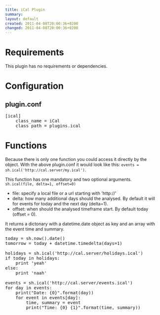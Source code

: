```yaml
---
title: iCal Plugin
summary:
layout: default
created: 2011-04-08T20:00:36+0200
changed: 2011-04-08T20:00:36+0200
---
```


# Requirements
This plugin has no requirements or dependencies.

# Configuration

## plugin.conf
<pre>[ical]
    class_name = iCal
    class_path = plugins.ical
</pre>

# Functions
Because there is only one function you could access it directly by the object. With the above plugin.conf it would look like this: `events = sh.ical('http://cal.server/my.ical')`.

This function has one mandatory and two optional arguments. `sh.ical(file, delta=1, offset=0)`

   * file: specify a local file or a url starting with 'http://'
   * delta: how many additional days should the analysed. By default it will for events for today and the next day (delta=1).
   * offset: when should the analysed timeframe start. By default today (offset = 0).

It returns a dictonary with a datetime.date object as key and an array with the event time and summary.

<pre>
today = sh.now().date()
tomorrow = today + datetime.timedelta(days=1)

holidays = sh.ical('http://cal.server/holidays.ical')
if today in holidays:
    print 'yeah'
else:
    print 'naah'

events = sh.ical('http://cal.server/events.ical')
for day in events:
    print("Date: {0}".format(day))
    for event in events[day]:
        time, summary = event
        print("Time: {0} {1}".format(time, summary))
</pre>
